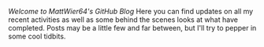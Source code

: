 *Welcome to MattWier64's GitHub Blog*
Here you can find updates on all my recent activities as well as some behind the scenes looks at what have completed. Posts may be a little few and far between, but I'll try to pepper in some cool tidbits.
